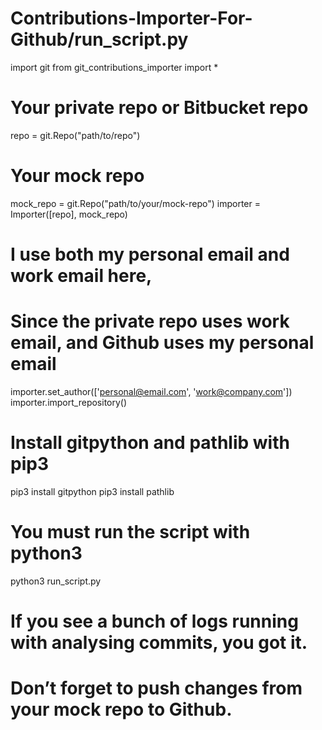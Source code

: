 # Contributions-Importer-For-Github/run_script.py
import git
from git_contributions_importer import *

# Your private repo or Bitbucket repo
repo = git.Repo("path/to/repo")
# Your mock repo
mock_repo = git.Repo("path/to/your/mock-repo")
importer = Importer([repo], mock_repo)
# I use both my personal email and work email here,
# Since the private repo uses work email, and Github uses my personal email
importer.set_author(['personal@email.com', 'work@company.com'])
importer.import_repository()

# Install gitpython and pathlib with pip3

pip3 install gitpython
pip3 install pathlib

# You must run the script with python3

python3 run_script.py


# If you see a bunch of logs running with analysing commits, you got it.
 
# Don’t forget to push changes from your mock repo to Github.
